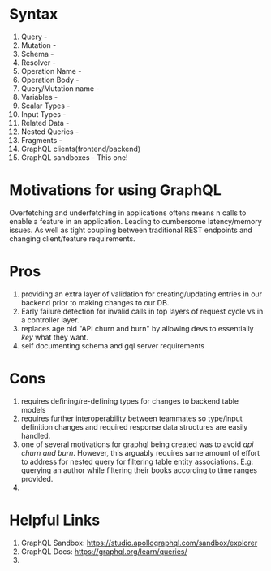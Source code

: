 # Syntax
1. Query -
2. Mutation -
3. Schema -
4. Resolver -
1. Operation Name -
2. Operation Body -
3. Query/Mutation name -
4. Variables -
5. Scalar Types -
6. Input Types -
7. Related Data -
8. Nested Queries - 
11. Fragments -
12. GraphQL clients(frontend/backend)
13. GraphQL sandboxes - This one!

# Motivations for using GraphQL
Overfetching and underfetching in applications oftens means n calls to enable a feature in an application. Leading to cumbersome latency/memory issues. As well as tight coupling between traditional REST endpoints and changing client/feature requirements.

# Pros
1. providing an extra layer of validation for creating/updating entries in our backend prior to making changes to our DB.
2. Early failure detection for invalid calls in top layers of request cycle vs in a controller layer.
2. replaces age old "API churn and burn" by allowing devs to essentially *key* what they want.
4. self documenting schema and gql server requirements

# Cons
1. requires defining/re-defining types for changes to backend table models
2. requires further interoperability between teammates so type/input definition changes and required response data structures are easily handled.
3. one of several motivations for graphql being created was to avoid *api churn and burn*. However, this arguably requires same amount of effort to address for nested query for filtering table entity associations. E.g: querying an author while filtering their books according to time ranges provided.
4. 

# Helpful Links
1. GraphQL Sandbox: https://studio.apollographql.com/sandbox/explorer
2. GraphQL Docs: https://graphql.org/learn/queries/
3. 